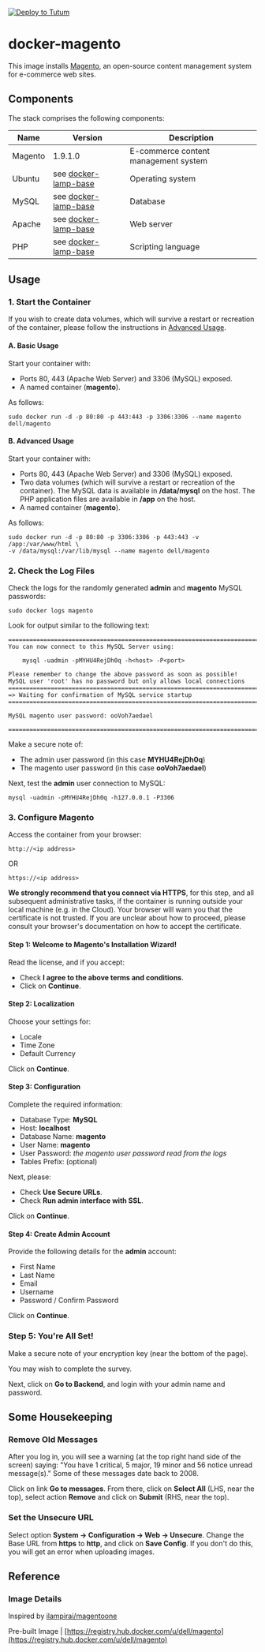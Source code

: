 [![Deploy to Tutum](https://s.tutum.co/deploy-to-tutum.svg)](https://dashboard.tutum.co/stack/deploy/)

# docker-magento
This image installs [Magento](http://magento.com/), an open-source content management system for e-commerce web sites.

## Components
The stack comprises the following components:

Name       | Version                   | Description
-----------|---------------------------|------------------------------
Magento    | 1.9.1.0 | E-commerce content management system
Ubuntu     | see [docker-lamp-base](https://github.com/dell-cloud-marketplace/docker-lamp-base)                    | Operating system
MySQL      | see [docker-lamp-base](https://github.com/dell-cloud-marketplace/docker-lamp-base)      | Database
Apache     | see [docker-lamp-base](https://github.com/dell-cloud-marketplace/docker-lamp-base)      | Web server
PHP        | see [docker-lamp-base](https://github.com/dell-cloud-marketplace/docker-lamp-base)      | Scripting language

## Usage

### 1. Start the Container
If you wish to create data volumes, which will survive a restart or recreation of the container, please follow the instructions in [Advanced Usage](#advanced-usage).

#### A. Basic Usage
Start your container with:

 - Ports 80, 443 (Apache Web Server) and 3306 (MySQL) exposed.
 - A named container (**magento**).

As follows:

```no-highlight
sudo docker run -d -p 80:80 -p 443:443 -p 3306:3306 --name magento dell/magento
```

<a name="advanced-usage"></a>
#### B. Advanced Usage
Start your container with:

- Ports 80, 443 (Apache Web Server) and 3306 (MySQL) exposed.
- Two data volumes (which will survive a restart or recreation of the container). The MySQL data is available in **/data/mysql** on the host. The PHP application files are available in **/app** on the host.
- A named container (**magento**).

As follows:

```no-highlight
sudo docker run -d -p 80:80 -p 3306:3306 -p 443:443 -v /app:/var/www/html \
-v /data/mysql:/var/lib/mysql --name magento dell/magento
```

### 2. Check the Log Files

Check the logs for the randomly generated **admin** and **magento** MySQL passwords:

```no-highlight
sudo docker logs magento
```

Look for output similar to the following text:

```no-highlight
========================================================================
You can now connect to this MySQL Server using:

    mysql -uadmin -pMYHU4RejDh0q -h<host> -P<port>

Please remember to change the above password as soon as possible!
MySQL user 'root' has no password but only allows local connections
========================================================================
=> Waiting for confirmation of MySQL service startup
========================================================================

MySQL magento user password: ooVoh7aedael

========================================================================
```

Make a secure note of:

* The admin user password (in this case **MYHU4RejDh0q**)
* The magento user password (in this case **ooVoh7aedael**)

Next, test the **admin** user connection to MySQL:

```no-highlight
mysql -uadmin -pMYHU4RejDh0q -h127.0.0.1 -P3306
```

### 3. Configure Magento
Access the container from your browser:

```no-highlight
http://<ip address>
```

OR
```no-highlight
https://<ip address>
```

**We strongly recommend that you connect via HTTPS**, for this step, and all subsequent administrative tasks, if the container is running outside your local machine (e.g. in the Cloud). Your browser will warn you that the certificate is not trusted. If you are unclear about how to proceed, please consult your browser's documentation on how to accept the certificate.

#### Step 1: Welcome to Magento's Installation Wizard!

Read the license, and if you accept:

* Check **I agree to the above terms and conditions**.
* Click on **Continue**.

#### Step 2: Localization
Choose your settings for:

* Locale
* Time Zone
* Default Currency

Click on **Continue**.

#### Step 3: Configuration
Complete the required information:

* Database Type: **MySQL**
* Host: **localhost**
* Database Name: **magento**
* User Name: **magento**
* User Password: *the magento user password read from the logs*
* Tables Prefix: (optional)

Next, please:

* Check **Use Secure URLs**.
* Check **Run admin interface with SSL**.

Click on **Continue**.

#### Step 4: Create Admin Account
Provide the following details for the **admin** account:

* First Name
* Last Name
* Email
* Username
* Password / Confirm Password

Click on **Continue**.

### Step 5: You're All Set!
Make a secure note of your encryption key (near the bottom of the page).

You may wish to complete the survey.

Next, click on **Go to Backend**, and login with your admin name and password.

## Some Housekeeping

### Remove Old Messages
After you log in, you will see a warning (at the top right hand side of the screen) saying: "You have 1 critical, 5 major, 19 minor and 56 notice unread message(s)." Some of these messages date back to 2008.

Click on link **Go to messages**. From there, click on **Select All** (LHS, near the top), select action **Remove** and click on **Submit** (RHS, near the top).

### Set the Unsecure URL
Select option **System -> Configuration -> Web -> Unsecure**. Change the Base URL from **https** to **http**, and click on **Save Config**. If you don't do this, you will get an error when uploading images.

## Reference

### Image Details

Inspired by [ilampirai/magentoone](https://github.com/ilampirai/magentoone)

Pre-built Image | [https://registry.hub.docker.com/u/dell/magento](https://registry.hub.docker.com/u/dell/magento) 
